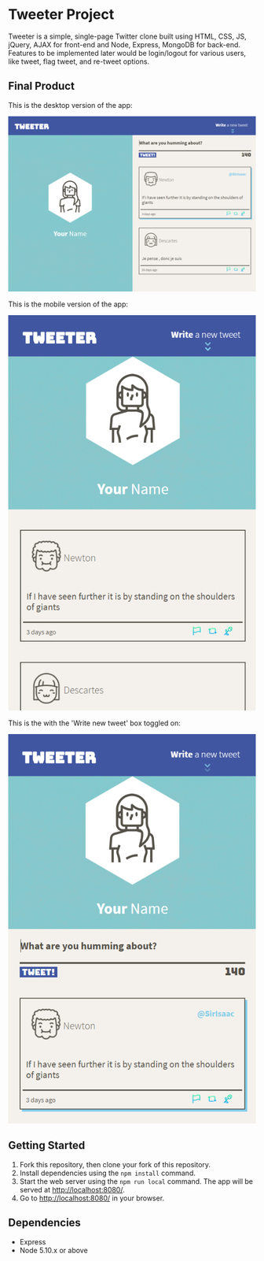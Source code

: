 # Tweeter Project

Tweeter is a simple, single-page Twitter clone built using HTML, CSS, JS, jQuery, AJAX for front-end and Node, Express, MongoDB for back-end. Features to be implemented later would be login/logout for various users, like tweet, flag tweet, and re-tweet options.

## Final Product
This is the desktop version of the app:

!["Desktop version of the single-page app"](https://github.com/kvsuen/tweeter/raw/master/docs/desktop.png)

This is the mobile version of the app:

!["Mobile version of the single-page app"](https://github.com/kvsuen/tweeter/raw/master/docs/mobile.png)

This is the with the 'Write new tweet' box toggled on:

!["Mobile version of the single-page app with toggled write new tweet"](https://github.com/kvsuen/tweeter/raw/master/docs/mobile-toggle.png)


## Getting Started

1. Fork this repository, then clone your fork of this repository.
2. Install dependencies using the `npm install` command.
3. Start the web server using the `npm run local` command. The app will be served at <http://localhost:8080/>.
4. Go to <http://localhost:8080/> in your browser.

## Dependencies

- Express
- Node 5.10.x or above
